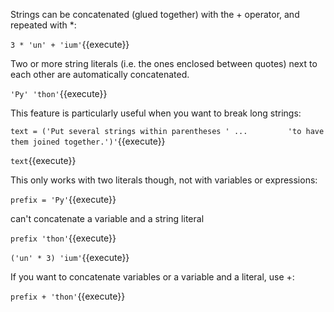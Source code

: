 
Strings can be concatenated (glued together) with the + operator, and repeated with *:

`3 * 'un' + 'ium'`{{execute}} 

Two or more string literals (i.e. the ones enclosed between quotes) next to each other are automatically concatenated.

`'Py' 'thon'`{{execute}} 

This feature is particularly useful when you want to break long strings:

`text = ('Put several strings within parentheses '
...         'to have them joined together.')'`{{execute}} 

`text`{{execute}} 

This only works with two literals though, not with variables or expressions:

`prefix = 'Py'`{{execute}} 

can't concatenate a variable and a string literal

`prefix 'thon'`{{execute}} 

`('un' * 3) 'ium'`{{execute}} 


If you want to concatenate variables or a variable and a literal, use +:

`prefix + 'thon'`{{execute}} 